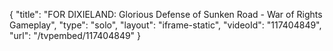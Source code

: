 {
    "title": "FOR DIXIELAND: Glorious Defense of Sunken Road - War of Rights Gameplay",
    "type": "solo",
    "layout": "iframe-static",
    "videoId": "117404849",
    "url": "\/tvpembed\/117404849"
}